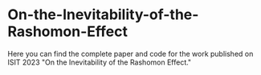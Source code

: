 # On-the-Inevitability-of-the-Rashomon-Effect

Here you can find the complete paper and code for the work published on ISIT 2023 "On the Inevitability of the Rashomon Effect."
